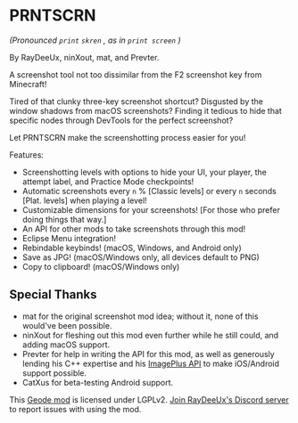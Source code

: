 # <cy>PRNTSCRN</c>

<c-AAAAAA>*(Pronounced  `print`  `skren` , as in  `print screen` )*</c>

<c-e0e0e0>By</c> <c-009d9d>Ray</c><c-00ffff>Dee</c><c-009d9d>Ux</c><c-e0e0e0>,</c> <c-00ff00>nin</c><c-2222ff>X</c><c-00ff00>out</c><c-e0e0e0>,</c> <c-ff6666>mat</c><c-e0e0e0>, and</c> <c-7d7dff>Prev</c><c-ffa040>ter</c><c-e0e0e0>.</c>

A screenshot tool not too dissimilar from the F2 screenshot key from Minecraft!

Tired of that clunky three-key screenshot shortcut? Disgusted by the window shadows from macOS screenshots? Finding it tedious to hide that specific nodes through DevTools for the perfect screenshot?

Let <cy>PRNTSCRN</c> make the screenshotting process easier for you!

Features:
- <cs>Screenshotting levels</c> with options to <cy>hide</c> <cl>your UI</c>, <co>your</c> <cj>player</c>, <cf>the attempt label</c>, and <cg>Practice Mode checkpoints</c>!
- <cs>Automatic screenshots</c> every `n` % [<c-d0d0d0>Classic levels</c>] or every `n` seconds [<c-d0d0d0>Plat. levels</c>] when playing a level!
- <cs>Customizable dimensions</c> for your screenshots! [For those who prefer doing things that way.]
- <cs>An API</c> for other mods to take screenshots through this mod!
- <c-40a2f5>Eclipse Menu</c> integration!
- <cc>Rebindable</c> keybinds! (macOS, Windows, and Android only)
- <cc>Save as JPG</c>! (macOS/Windows only, all devices default to PNG)
- <cc>Copy to clipboard</c>! (macOS/Windows only)

## Special Thanks
- <c-ff6666>mat</c> for the original screenshot mod idea; without it, none of this would've been possible.
- <c-00ff00>nin</c><c-2222ff>X</c><c-00ff00>out</c> for fleshing out this mod even further while he still could, and adding macOS support.
- <c-7d7dff>Prev</c><c-ffa040>ter</c> for help in writing the API for this mod, as well as generously lending his C++ expertise and his [ImagePlus API](mod:prevter.imageplus) to make iOS/Android support possible.
- <c-ff4444>CatXus</c> for beta-testing Android support.

This [Geode mod](https://geode-sdk.org) is licensed under LGPLv2. [Join RayDeeUx's Discord server](https://discord.gg/WqZBYdBWZW) to report issues with using the mod.